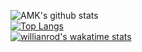 ![AMK's github stats](https://github-readme-stats.vercel.app/api?username=amk9978&show_icons=true)
<br>
[![Top Langs](https://github-readme-stats.vercel.app/api/top-langs/?username=amk9978)](https://github.com/anuraghazra/github-readme-stats)
<br>
[![willianrod's wakatime stats](https://github-readme-stats.vercel.app/api/wakatime?username=amk9978)](https://github.com/anuraghazra/github-readme-stats)
